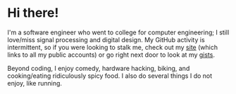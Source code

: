 # Hi there!

I'm a software engineer who went to college for computer engineering; I still
love/miss signal processing and digital design. My GitHub activity is
intermittent, so if you were looking to stalk me, check out my
[site](https://www.rajats.site) (which links to all my public accounts) or go
right next door to look at my [gists](https://gist.github.com/rajatscode).

Beyond coding, I enjoy comedy, hardware hacking, biking, and cooking/eating
ridiculously spicy food. I also do several things I do not enjoy, like running.
